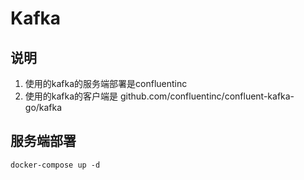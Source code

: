 # Kafka

## 说明
1. 使用的kafka的服务端部署是confluentinc
2. 使用的kafka的客户端是 github.com/confluentinc/confluent-kafka-go/kafka

## 服务端部署
```shell
docker-compose up -d
```
